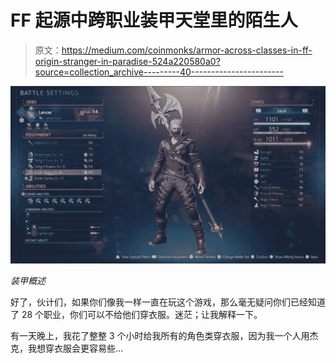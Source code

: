 # FF 起源中跨职业装甲天堂里的陌生人

> 原文：<https://medium.com/coinmonks/armor-across-classes-in-ff-origin-stranger-in-paradise-524a220580a0?source=collection_archive---------40----------------------->

![](img/0de1dc06513520ee60c6fa00158f2d32.png)

*装甲概述*

好了，伙计们，如果你们像我一样一直在玩这个游戏，那么毫无疑问你们已经知道了 28 个职业，你们可以不给他们穿衣服。迷茫；让我解释一下。

有一天晚上，我花了整整 3 个小时给我所有的角色类穿衣服，因为我一个人用杰克，我想穿衣服会更容易些…